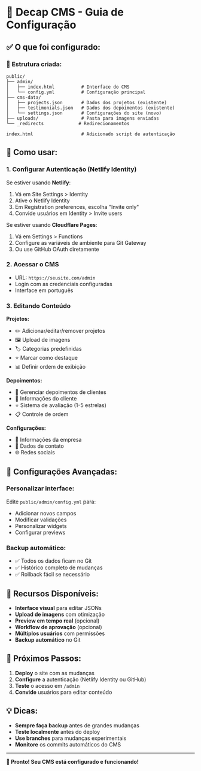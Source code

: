 # 🎯 Decap CMS - Guia de Configuração

## ✅ O que foi configurado:

### 📁 Estrutura criada:
```
public/
├── admin/
│   ├── index.html          # Interface do CMS
│   └── config.yml          # Configuração principal
├── cms-data/
│   ├── projects.json       # Dados dos projetos (existente)
│   ├── testimonials.json   # Dados dos depoimentos (existente)
│   └── settings.json       # Configurações do site (novo)
├── uploads/                # Pasta para imagens enviadas
└── _redirects             # Redirecionamentos

index.html                  # Adicionado script de autenticação
```

## 🚀 Como usar:

### 1. **Configurar Autenticação (Netlify Identity)**

Se estiver usando **Netlify**:
1. Vá em Site Settings > Identity
2. Ative o Netlify Identity
3. Em Registration preferences, escolha "Invite only"
4. Convide usuários em Identity > Invite users

Se estiver usando **Cloudflare Pages**:
1. Vá em Settings > Functions
2. Configure as variáveis de ambiente para Git Gateway
3. Ou use GitHub OAuth diretamente

### 2. **Acessar o CMS**
- URL: `https://seusite.com/admin`
- Login com as credenciais configuradas
- Interface em português

### 3. **Editando Conteúdo**

**Projetos:**
- ✏️ Adicionar/editar/remover projetos
- 🖼️ Upload de imagens
- 🏷️ Categorias predefinidas
- ⭐ Marcar como destaque
- 📊 Definir ordem de exibição

**Depoimentos:**
- 💬 Gerenciar depoimentos de clientes
- 👤 Informações do cliente
- ⭐ Sistema de avaliação (1-5 estrelas)
- 📋 Controle de ordem

**Configurações:**
- 🏢 Informações da empresa
- 📧 Dados de contato
- 🌐 Redes sociais

## 🔧 Configurações Avançadas:

### Personalizar interface:
Edite `public/admin/config.yml` para:
- Adicionar novos campos
- Modificar validações
- Personalizar widgets
- Configurar previews

### Backup automático:
- ✅ Todos os dados ficam no Git
- ✅ Histórico completo de mudanças
- ✅ Rollback fácil se necessário

## 🎨 Recursos Disponíveis:

- **Interface visual** para editar JSONs
- **Upload de imagens** com otimização
- **Preview em tempo real** (opcional)
- **Workflow de aprovação** (opcional)
- **Múltiplos usuários** com permissões
- **Backup automático** no Git

## 🚨 Próximos Passos:

1. **Deploy** o site com as mudanças
2. **Configure** a autenticação (Netlify Identity ou GitHub)
3. **Teste** o acesso em `/admin`
4. **Convide** usuários para editar conteúdo

## 💡 Dicas:

- **Sempre faça backup** antes de grandes mudanças
- **Teste localmente** antes do deploy
- **Use branches** para mudanças experimentais
- **Monitore** os commits automáticos do CMS

---

**🎉 Pronto! Seu CMS está configurado e funcionando!**